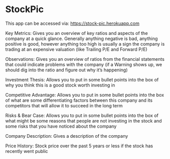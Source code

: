 # StockPic

This app can be accessed via: https://stock-pic.herokuapp.com

Key Metrics: Gives you an overview of key ratios and aspects of the company at a quick glance. Generally anything negative is bad, anything positive is good, 
however anything too high is usually a sign the company is trading at an expensive valuation (like Trailing P/E and Forward P/E)

Observations: Gives you an overview of ratios from the financial statements that could indicate problems with the company 
(if a Warning shows up, we should dig into the ratio and figure out why it’s happening)

Investment Thesis: Allows you to put in some bullet points into the box of why you think this is a good stock worth investing in

Competitive Advantage: Allows you to put in some bullet points into the box of what are some differentiating factors between this company 
and its competitors that will allow it to succeed in the long term

Risks & Bear Case: Allows you to put in some bullet points into the box of what might be some reasons that people are not investing in 
the stock and some risks that you have noticed about the company

Company Description: Gives a description of the company

Price History: Stock price over the past 5 years or less if the stock has recently went public
